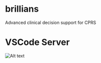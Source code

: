 # brillians
Advanced clinical decision support for CPRS


# VSCode Server

![Alt text](vista-vscode-ydb.webp?raw=true "YDB View")

